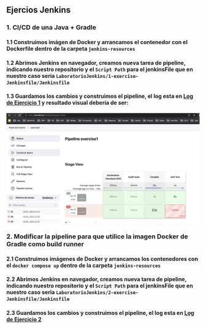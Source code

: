 ## Ejercios Jenkins
 
### 1. CI/CD de una Java + Gradle

 #### 1.1 Construimos imágen de Docker y arrancamos el contenedor con el Dockerfile dentro de la carpeta `jenkins-resources`
 
 #### 1.2 Abrimos Jenkins en navegador, creamos nueva tarea de pipeline, indicando nuestro repositorio y el `Script Path` para el jenkinsFile que en nuestro caso seria `LaboratorioJenkins/1-exercise-Jenkinsfile/Jenkinsfile`
 
 #### 1.3 Guardamos los cambios y construimos el pipeline, el log esta en [Log de Ejercicio 1](https://github.com/RomanDorosh/LemonCodeLabs/blob/main/LaboratorioJenkins/screen-shots/exercise1.txt) y resultado visual deberia de ser: 
 
![Screenshot of first exercise](https://github.com/RomanDorosh/LemonCodeLabs/blob/main/LaboratorioJenkins/screen-shots/exercise1.png)
       


### 2. Modificar la pipeline para que utilice la imagen Docker de Gradle como build runner

#### 2.1 Construimos imágenes de Docker y arrancamos los contenedores con el `docker compose up` dentro de la carpeta `jenkins-resources`
 
 #### 2.2 Abrimos Jenkins en navegador, creamos nueva tarea de pipeline, indicando nuestro repositorio y el `Script Path` para el jenkinsFile que en nuestro caso seria `LaboratorioJenkins/2-exercise-Jenkinsfile/Jenkinsfile`
 
 #### 2.3 Guardamos los cambios y construimos el pipeline, el log esta en [Log de Ejercicio 2](https://github.com/RomanDorosh/LemonCodeLabs/blob/main/LaboratorioJenkins/screen-shots/exercise2.txt)
 
